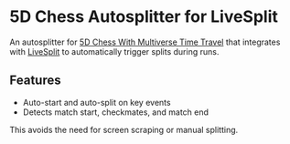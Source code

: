 # 5D Chess Autosplitter for LiveSplit

An autosplitter for [5D Chess With Multiverse Time Travel](https://store.steampowered.com/app/1349230/5D_Chess_With_Multiverse_Time_Travel/) that integrates with [LiveSplit](https://livesplit.org/) to automatically trigger splits during runs.

## Features

- Auto-start and auto-split on key events
- Detects match start, checkmates, and match end



This avoids the need for screen scraping or manual splitting.

